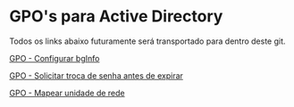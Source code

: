 # GPO's para Active Directory #

Todos os links abaixo futuramente será transportado para dentro deste git.

[GPO - Configurar bgInfo](https://techexpert.tips/pt-br/windows-pt-br/gpo-configurar-bginfo/)

[GPO - Solicitar troca de senha antes de expirar](https://techexpert.tips/pt-br/windows-pt-br/gpo-solicitar-ao-usuario-para-alterar-a-senha-antes-de-expirar/)

[GPO - Mapear unidade de rede](https://techexpert.tips/pt-br/windows-pt-br/politica-de-grupo-para-mapear-unidade-de-rede/)
